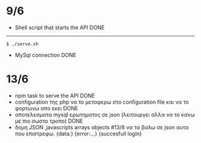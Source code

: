 # 9/6
* Shell script that starts the API DONE
---
```
$ ./serve.sh
```
* MySql connection DONE

# 13/6
* npm task to serve the API DONE
* configuration της php να το μεταφερω στο configuration file και να το φορτωνω απο εκει DONE
* αποτελεσματα mysql ερωτηματος σε json (λειτουργει αλλα να το κανω με πιο σωστο τροπο) DONE
* δομη JSON ,javascripts arrays objects
#13/8
να τα βαλω σε json αυτα που επιστρεφω.
{data:}
{error:...}
{succesfull login}
